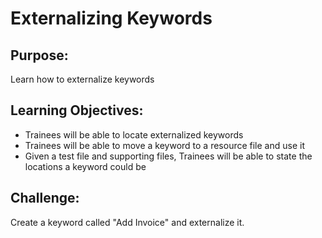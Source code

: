 # Externalizing Keywords

## Purpose:
Learn how to externalize keywords

## Learning Objectives:
- Trainees will be able to locate externalized keywords
- Trainees will be able to move a keyword to a resource file and use it
- Given a test file and supporting files, Trainees will be able to state the locations a keyword could be

## Challenge:
Create a keyword called "Add Invoice" and externalize it.